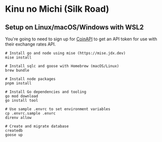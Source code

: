 # Kinu no Michi (Silk Road)

## Setup on Linux/macOS/Windows with WSL2

You're going to need to sign up for [CoinAPI](https://www.coinapi.io/) to get an API token for use with their exchange rates API.

```shell
# Install go and node using mise (https://mise.jdx.dev)
mise install

# Install sqlc and goose with Homebrew (macOS/Linux)
brew bundle

# Install node packages
pnpm install

# Install Go dependencies and tooling
go mod download
go install tool

# Use sample .envrc to set environment variables
cp .envrc.sample .envrc
direnv allow

# Create and migrate database
createdb
goose up
```
